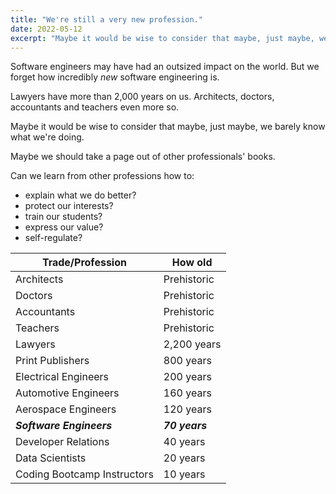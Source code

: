 ```yaml
---
title: "We're still a very new profession."
date: 2022-05-12
excerpt: "Maybe it would be wise to consider that maybe, just maybe, we barely know what we're doing."
---
```


Software engineers may have had an outsized impact on the world. But we forget how incredibly *new* software engineering is. 

Lawyers have more than 2,000 years on us. Architects, doctors, accountants and teachers even more so.

Maybe it would be wise to consider that maybe, just maybe, we barely know what we're doing. 

Maybe we should take a page out of other professionals' books.

Can we learn from other professions how to:
* explain what we do better?
* protect our interests?
* train our students?
* express our value?
* self-regulate?

|Trade/Profession|How old|
|-----|---|
|Architects|Prehistoric|
|Doctors|Prehistoric|
|Accountants|Prehistoric|
|Teachers|Prehistoric|
|Lawyers| 2,200 years|
|Print Publishers|800 years|
|Electrical Engineers|200 years|
|Automotive Engineers|160 years|
|Aerospace Engineers|120 years|
|***Software Engineers***|***70 years***|
|Developer Relations|40 years|
|Data Scientists|20 years|
|Coding Bootcamp Instructors|10 years|

